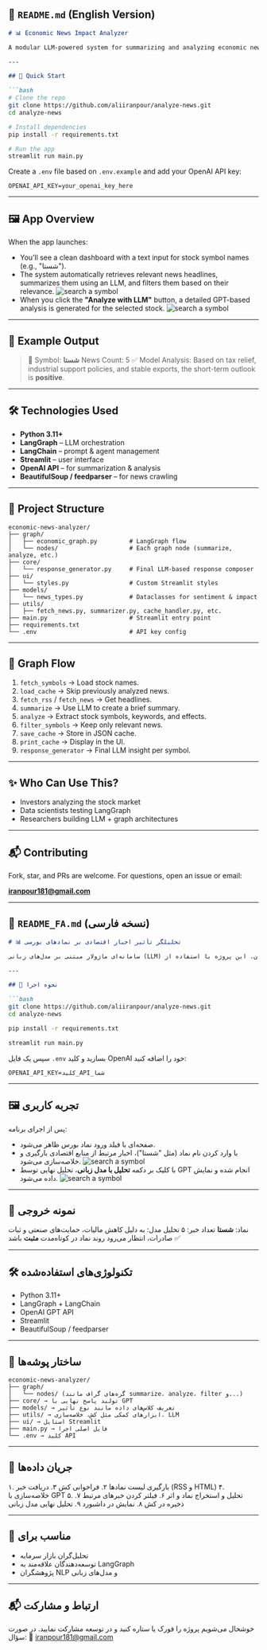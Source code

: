 

## 📄 `README.md` (English Version)

````markdown
# 📊 Economic News Impact Analyzer

A modular LLM-powered system for summarizing and analyzing economic news to assess its effect on stock symbols in the Iranian market. Built with [LangGraph](https://www.langchain.com/langgraph), [LangChain](https://www.langchain.com/), and [Streamlit](https://streamlit.io/), it offers a user-friendly dashboard that extracts and analyzes relevant news to provide insight into stock trends.

---

## 🚀 Quick Start

```bash
# Clone the repo
git clone https://github.com/aliiranpour/analyze-news.git
cd analyze-news

# Install dependencies
pip install -r requirements.txt

# Run the app
streamlit run main.py
````

Create a `.env` file based on `.env.example` and add your OpenAI API key:

```env
OPENAI_API_KEY=your_openai_key_here
```

---

## 🖼️ App Overview

When the app launches:

* You’ll see a clean dashboard with a text input for stock symbol names (e.g., "شستا").
* The system automatically retrieves relevant news headlines, summarizes them using an LLM, and filters them based on their relevance.
![search a symbol](./static/assets/search_new.gif)
* When you click the **"Analyze with LLM"** button, a detailed GPT-based analysis is generated for the selected stock.
![search a symbol](./static/assets/analyze.gif)
---

## 🧪 Example Output

> 🔎 Symbol: **شستا**
> News Count: 5
> ✅ Model Analysis: Based on tax relief, industrial support policies, and stable exports, the short-term outlook is **positive**.

---

## 🛠️ Technologies Used

* **Python 3.11+**
* **LangGraph** – LLM orchestration
* **LangChain** – prompt & agent management
* **Streamlit** – user interface
* **OpenAI API** – for summarization & analysis
* **BeautifulSoup / feedparser** – for news crawling

---

## 📁 Project Structure

```plaintext
economic-news-analyzer/
├── graph/
│   ├── economic_graph.py         # LangGraph flow
│   └── nodes/                    # Each graph node (summarize, analyze, etc.)
├── core/
│   └── response_generator.py     # Final LLM-based response composer
├── ui/
│   └── styles.py                 # Custom Streamlit styles
├── models/
│   └── news_types.py             # Dataclasses for sentiment & impact
├── utils/
│   ├── fetch_news.py, summarizer.py, cache_handler.py, etc.
├── main.py                       # Streamlit entry point
├── requirements.txt
└── .env                          # API key config
```

---

## 🔄 Graph Flow

1. `fetch_symbols` → Load stock names.
2. `load_cache` → Skip previously analyzed news.
3. `fetch_rss` / `fetch_news` → Get headlines.
4. `summarize` → Use LLM to create a brief summary.
5. `analyze` → Extract stock symbols, keywords, and effects.
6. `filter_symbols` → Keep only relevant news.
7. `save_cache` → Store in JSON cache.
8. `print_cache` → Display in the UI.
9. `response_generator` → Final LLM insight per symbol.

---

## ✨ Who Can Use This?

* Investors analyzing the stock market
* Data scientists testing LangGraph
* Researchers building LLM + graph architectures

---

## 📬 Contributing

Fork, star, and PRs are welcome. For questions, open an issue or email:

**[iranpour181@gmail.com](mailto:iranpour181@gmail.com)**


---

## 📄 `README_FA.md` (نسخه فارسی)

```markdown
# 📊 تحلیلگر تأثیر اخبار اقتصادی بر نمادهای بورسی

سامانه‌ای ماژولار مبتنی بر مدل‌های زبانی (LLM) برای دریافت، خلاصه‌سازی و تحلیل اخبار اقتصادی با هدف ارزیابی تأثیر آن‌ها بر نمادهای بورس ایران. این پروژه با استفاده از [LangGraph](https://www.langchain.com/langgraph)، [LangChain](https://www.langchain.com/)، و [Streamlit](https://streamlit.io/) طراحی شده و دارای داشبوردی تعاملی برای نمایش خروجی‌هاست.

---

## 🚀 نحوه اجرا

```bash
git clone https://github.com/aliiranpour/analyze-news.git
cd analyze-news

pip install -r requirements.txt

streamlit run main.py
````

سپس یک فایل `.env` بسازید و کلید OpenAI خود را اضافه کنید:

```env
OPENAI_API_KEY=کلید_API_شما
```

---

## 🖼️ تجربه کاربری

پس از اجرای برنامه:

* صفحه‌ای با فیلد ورود نماد بورس ظاهر می‌شود.
* با وارد کردن نام نماد (مثل "شستا")، اخبار مرتبط از منابع اقتصادی بارگیری و خلاصه‌سازی می‌شود.
![search a symbol](./static/assets/search_new.gif)
* با کلیک بر دکمه **تحلیل با مدل زبانی**، تحلیل نهایی توسط GPT انجام شده و نمایش داده می‌شود.
![search a symbol](./static/assets/analyze.gif)

---

## 🧪 نمونه خروجی

نماد: **شستا**
تعداد خبر: ۵
تحلیل مدل: به دلیل کاهش مالیات، حمایت‌های صنعتی و ثبات صادرات، انتظار می‌رود روند نماد در کوتاه‌مدت **مثبت** باشد ✅

---

## 🛠️ تکنولوژی‌های استفاده‌شده

* Python 3.11+
* LangGraph + LangChain
* OpenAI GPT API
* Streamlit
* BeautifulSoup / feedparser

---

## 📁 ساختار پوشه‌ها

```plaintext
economic-news-analyzer/
├── graph/
│   └── nodes/ (گره‌های گراف مانند summarize، analyze، filter و...)
├── core/ → تولید پاسخ نهایی با GPT
├── models/ → تعریف کلاس‌های داده مانند نوع تأثیر
├── utils/ → ابزارهای کمکی مثل کش، خلاصه‌سازی، LLM
├── ui/ → استایل Streamlit
├── main.py → فایل اصلی اجرا
└── .env → کلید API
```

---

## 🔄 جریان داده‌ها

۱. بارگیری لیست نمادها
۲. فراخوانی کش
۳. دریافت خبر (RSS و HTML)
۴. خلاصه‌سازی با GPT
۵. تحلیل و استخراج نماد و اثر
۶. فیلتر کردن خبرهای مرتبط
۷. ذخیره در کش
۸. نمایش در داشبورد
۹. تحلیل نهایی مدل زبانی

---

## 👥 مناسب برای

* تحلیل‌گران بازار سرمایه
* توسعه‌دهندگان علاقه‌مند به LangGraph
* پژوهشگران NLP و مدل‌های زبانی

---

## 📬 ارتباط و مشارکت

خوشحال می‌شویم پروژه را فورک یا ستاره کنید و در توسعه مشارکت نمایید.
در صورت سؤال:
📧 [iranpour181@gmail.com](mailto:iranpour181@gmail.com)


